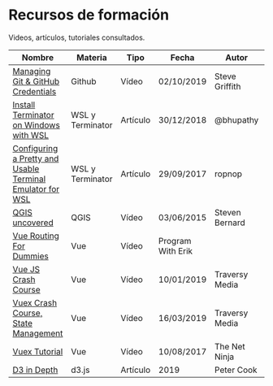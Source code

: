 # Recursos de formación

Videos, artículos, tutoriales consultados.

|  Nombre | Materia | Tipo | Fecha | Autor | Notas |
|---|---|---|---|---|---|
| [Managing Git & GitHub Credentials](https://www.youtube.com/watch?v=mskIcsJFzcI)  | Github  | Vídeo | 02/10/2019 | Steve Griffith | |
| [Install Terminator on Windows with WSL](https://medium.com/@bhupathy/install-terminator-on-windows-with-wsl-2826591d2156)  | WSL y Terminator  | Artículo | 30/12/2018 | @bhupathy | |
| [Configuring a Pretty and Usable Terminal Emulator for WSL](https://blog.ropnop.com/configuring-a-pretty-and-usable-terminal-emulator-for-wsl/)  | WSL y Terminator  | Artículo | 29/09/2017 | ropnop | |
| [QGIS uncovered](https://www.youtube.com/playlist?list=PL7HotvlLKHCs9nD1fFUjSOsZrsnctyV2R) | QGIS | Vídeo | 03/06/2015 | Steven Bernard | |
| [Vue Routing For Dummies](https://www.youtube.com/watch?v=-uCUCmrNgeo) | Vue | Vídeo | Program With Erik | |
| [Vue JS Crash Course](https://www.youtube.com/watch?v=Wy9q22isx3U&) | Vue | Vídeo | 10/01/2019 |  Traversy Media | |
| [Vuex Crash Course, State Management](https://www.youtube.com/watch?v=5lVQgZzLMHc) | Vue | Vídeo | 16/03/2019 |  Traversy Media | |
| [Vuex Tutorial](https://www.youtube.com/playlist?list=PL4cUxeGkcC9i371QO_Rtkl26MwtiJ30P2) | Vue | Vídeo | 10/08/2017 |  The Net Ninja | |
| [D3 in Depth](https://www.d3indepth.com/) | d3.js | Artículo | 2019 | Peter Cook | |